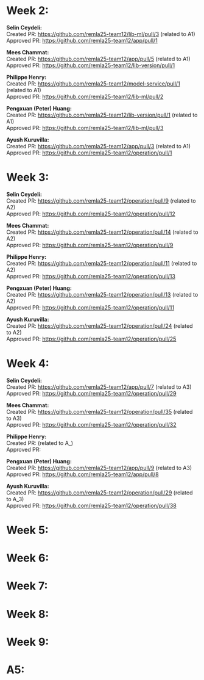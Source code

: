 # Week 2:

**Selin Ceydeli:** \
Created PR: https://github.com/remla25-team12/lib-ml/pull/3 (related to A1) \
Approved PR: https://github.com/remla25-team12/app/pull/1


**Mees Chammat:**\
Created PR: https://github.com/remla25-team12/app/pull/5 (related to A1) \
Approved PR: https://github.com/remla25-team12/lib-version/pull/1


**Philippe Henry:**\
Created PR: https://github.com/remla25-team12/model-service/pull/1 (related to A1) \
Approved PR: https://github.com/remla25-team12/lib-ml/pull/2


**Pengxuan (Peter) Huang:**\
Created PR: https://github.com/remla25-team12/lib-version/pull/1 (related to A1) \
Approved PR: https://github.com/remla25-team12/lib-ml/pull/3


**Ayush Kuruvilla:**\
Created PR: https://github.com/remla25-team12/app/pull/3 (related to A1) \
Approved PR: https://github.com/remla25-team12/operation/pull/1


# Week 3:

**Selin Ceydeli:** \
Created PR: https://github.com/remla25-team12/operation/pull/9 (related to A2) \
Approved PR: https://github.com/remla25-team12/operation/pull/12


**Mees Chammat:**\
Created PR: https://github.com/remla25-team12/operation/pull/14 (related to A2) \
Approved PR: https://github.com/remla25-team12/operation/pull/9


**Philippe Henry:**\
Created PR: https://github.com/remla25-team12/operation/pull/11 (related to A2) \
Approved PR: https://github.com/remla25-team12/operation/pull/13


**Pengxuan (Peter) Huang:**\
Created PR: https://github.com/remla25-team12/operation/pull/13 (related to A2) \
Approved PR: https://github.com/remla25-team12/operation/pull/11


**Ayush Kuruvilla:**\
Created PR: https://github.com/remla25-team12/operation/pull/24 (related to A2) \
Approved PR: https://github.com/remla25-team12/operation/pull/25


# Week 4:

**Selin Ceydeli:** \
Created PR: https://github.com/remla25-team12/app/pull/7 (related to A3)  \
Approved PR: https://github.com/remla25-team12/operation/pull/29


**Mees Chammat:**\
Created PR: https://github.com/remla25-team12/operation/pull/35 (related to A3) \
Approved PR: https://github.com/remla25-team12/operation/pull/32


**Philippe Henry:**\
Created PR: (related to A_) \
Approved PR: 


**Pengxuan (Peter) Huang:**\
Created PR: https://github.com/remla25-team12/app/pull/9 (related to A3) \
Approved PR:  https://github.com/remla25-team12/app/pull/8


**Ayush Kuruvilla:**\
Created PR: https://github.com/remla25-team12/operation/pull/29 (related to A_3) \
Approved PR: https://github.com/remla25-team12/operation/pull/38


# Week 5:

# Week 6:

# Week 7:

# Week 8:

# Week 9:


# A5:
